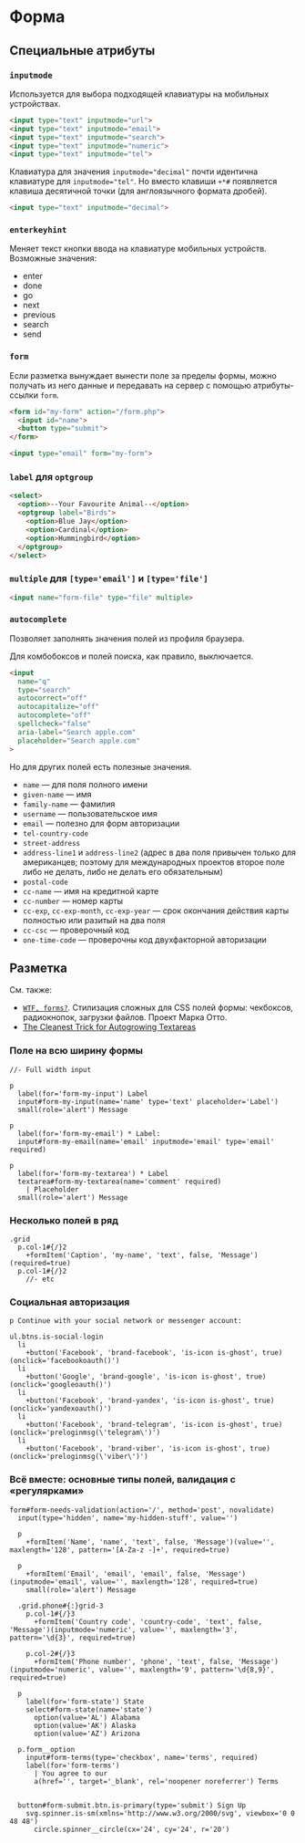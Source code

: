 # Форма

## Специальные атрибуты

### `inputmode`

Используется для выбора подходящей клавиатуры на мобильных устройствах.

```html
<input type="text" inputmode="url">
<input type="text" inputmode="email">
<input type="text" inputmode="search">
<input type="text" inputmode="numeric">
<input type="text" inputmode="tel">
```

Клавиатура для значения `inputmode="decimal"` почти идентична клавиатуре для `inputmode="tel"`. Но вместо клавиши `+*#` появляется клавиша десятичной точки (для англоязычного формата дробей).

```html
<input type="text" inputmode="decimal">
```

### `enterkeyhint`

Меняет текст кнопки ввода на клавиатуре мобильных устройств. Возможные значения:

- enter
- done
- go
- next
- previous
- search
- send

### `form`

Если разметка вынуждает вынести поле за пределы формы, можно получать из него данные и передавать на сервер с помощью атрибуты-ссылки `form`.

```html
<form id="my-form" action="/form.php">
  <input id="name">
  <button type="submit">
</form>

<input type="email" form="my-form">
```

### `label` для `optgroup`

```html
<select>
  <option>--Your Favourite Animal--</option>
  <optgroup label="Birds">
    <option>Blue Jay</option>
    <option>Cardinal</option>
    <option>Hummingbird</option>
  </optgroup>
</select>
```

### `multiple` для `[type='email']` и `[type='file']`

```html
<input name="form-file" type="file" multiple>
```

### `autocomplete`

Позволяет заполнять значения полей из профиля браузера.

Для комбобоксов и полей поиска, как правило, выключается.

```html
<input
  name="q"
  type="search"
  autocorrect="off"
  autocapitalize="off"
  autocomplete="off"
  spellcheck="false"
  aria-label="Search apple.com"
  placeholder="Search apple.com"
>
```

Но для других полей есть полезные значения.

- `name` — для поля полного имени
- `given-name` — имя
- `family-name` — фамилия
- `username` — пользовательское имя
- `email` — полезно для форм авторизации
- `tel-country-code`
- `street-address`
- `address-line1` и `address-line2` (адрес в два поля привычен только для американцев; поэтому для международных проектов второе поле либо не делать, либо не делать его обязательным)
- `postal-code`
- `cc-name` — имя на кредитной карте
- `cc-number` — номер карты
- `cc-exp`, `cc-exp-month`, `cc-exp-year` — срок окончания действия карты полностью или разитый на два поля
- `cc-csc` — проверочный код
- `one-time-code` — проверочны код двухфакторной авторизации

## Разметка

См. также:

- [`WTF, forms?`](http://wtfforms.com/). Стилизация сложных для CSS полей формы: чекбоксов, радиокнопок, загрузки файлов. Проект Марка Отто.
- [The Cleanest Trick for Autogrowing Textareas](https://css-tricks.com/the-cleanest-trick-for-autogrowing-textareas/)

### Поле на всю ширину формы

```pug
//- Full width input

p
  label(for='form-my-input') Label
  input#form-my-input(name='name' type='text' placeholder='Label')
  small(role='alert') Message

p
  label(for='form-my-email') * Label:
  input#form-my-email(name='email' inputmode='email' type='email' required)

p
  label(for='form-my-textarea') * Label
  textarea#form-my-textarea(name='comment' required)
    | Placeholder
  small(role='alert') Message
```

### Несколько полей в ряд

```pug
.grid
  p.col-1#{/}2
    +formItem('Caption', 'my-name', 'text', false, 'Message')(required=true)
  p.col-1#{/}2
    //- etc
```

### Социальная авторизация

```pug
p Continue with your social network or messenger account:

ul.btns.is-social-login
  li
    +button('Facebook', 'brand-facebook', 'is-icon is-ghost', true)(onclick='facebookoauth()')
  li
    +button('Google', 'brand-google', 'is-icon is-ghost', true)(onclick='googleoauth()')
  li
    +button('Facebook', 'brand-yandex', 'is-icon is-ghost', true)(onclick='yandexoauth()')
  li
    +button('Facebook', 'brand-telegram', 'is-icon is-ghost', true)(onclick='preloginmsg(\'telegram\')')
  li
    +button('Facebook', 'brand-viber', 'is-icon is-ghost', true)(onclick='preloginmsg(\'viber\')')
```

### Всё вместе: основные типы полей, валидация с «регулярками»

```pug
form#form-needs-validation(action='/', method='post', novalidate)
  input(type='hidden', name='my-hidden-stuff', value='')

  p
    +formItem('Name', 'name', 'text', false, 'Message')(value='', maxlength='128', pattern='[A-Za-z -]+', required=true)

  p
    +formItem('Email', 'email', 'email', false, 'Message')(inputmode='email', value='', maxlength='128', required=true)
    small(role='alert') Message

  .grid.phone#{:}grid-3
    p.col-1#{/}3
      +formItem('Country code', 'country-code', 'text', false, 'Message')(inputmode='numeric', value='', maxlength='3', pattern='\d{3}', required=true)

    p.col-2#{/}3
      +formItem('Phone number', 'phone', 'text', false, 'Message')(inputmode='numeric', value='', maxlength='9', pattern='\d{8,9}', required=true)

  p
    label(for='form-state') State
    select#form-state(name='state')
      option(value='AL') Alabama
      option(value='AK') Alaska
      option(value='AZ') Arizona

  p.form__option
    input#form-terms(type='checkbox', name='terms', required)
    label(for='form-terms')
      | You agree to our
      a(href='', target='_blank', rel='noopener noreferrer') Terms


  button#form-submit.btn.is-primary(type='submit') Sign Up
    svg.spinner.is-sm(xmlns='http://www.w3.org/2000/svg', viewbox='0 0 48 48')
      circle.spinner__circle(cx='24', cy='24', r='20')
```
